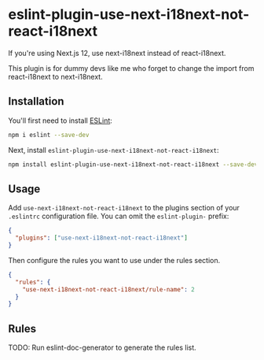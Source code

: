 # eslint-plugin-use-next-i18next-not-react-i18next

If you're using Next.js 12, use next-i18next instead of react-i18next.

This plugin is for dummy devs like me who forget to change the import from react-i18next to next-i18next.

## Installation

You'll first need to install [ESLint](https://eslint.org/):

```sh
npm i eslint --save-dev
```

Next, install `eslint-plugin-use-next-i18next-not-react-i18next`:

```sh
npm install eslint-plugin-use-next-i18next-not-react-i18next --save-dev
```

## Usage

Add `use-next-i18next-not-react-i18next` to the plugins section of your `.eslintrc` configuration file. You can omit the `eslint-plugin-` prefix:

```json
{
  "plugins": ["use-next-i18next-not-react-i18next"]
}
```

Then configure the rules you want to use under the rules section.

```json
{
  "rules": {
    "use-next-i18next-not-react-i18next/rule-name": 2
  }
}
```

## Rules

<!-- begin auto-generated rules list -->

TODO: Run eslint-doc-generator to generate the rules list.

<!-- end auto-generated rules list -->
